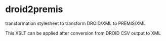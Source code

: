 # droid2premis
transformation stylesheet to transform DROID/XML to PREMIS/XML

This XSLT can be applied after conversion from DROID CSV output to XML
